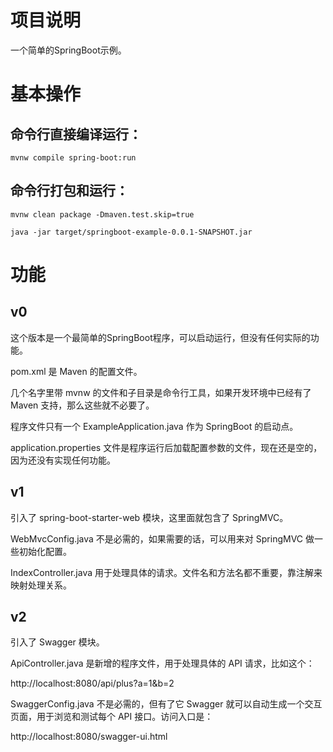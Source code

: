 # 项目说明

一个简单的SpringBoot示例。

# 基本操作

## 命令行直接编译运行：

	mvnw compile spring-boot:run

## 命令行打包和运行：

	mvnw clean package -Dmaven.test.skip=true

	java -jar target/springboot-example-0.0.1-SNAPSHOT.jar

# 功能

## v0

这个版本是一个最简单的SpringBoot程序，可以启动运行，但没有任何实际的功能。

pom.xml 是 Maven 的配置文件。

几个名字里带 mvnw 的文件和子目录是命令行工具，如果开发环境中已经有了 Maven 支持，那么这些就不必要了。

程序文件只有一个 ExampleApplication.java 作为 SpringBoot 的启动点。

application.properties 文件是程序运行后加载配置参数的文件，现在还是空的，因为还没有实现任何功能。

## v1

引入了 spring-boot-starter-web 模块，这里面就包含了 SpringMVC。

WebMvcConfig.java 不是必需的，如果需要的话，可以用来对 SpringMVC 做一些初始化配置。

IndexController.java 用于处理具体的请求。文件名和方法名都不重要，靠注解来映射处理关系。

## v2

引入了 Swagger 模块。

ApiController.java 是新增的程序文件，用于处理具体的 API 请求，比如这个：

http://localhost:8080/api/plus?a=1&b=2

SwaggerConfig.java 不是必需的，但有了它 Swagger 就可以自动生成一个交互页面，用于浏览和测试每个 API 接口。访问入口是：

http://localhost:8080/swagger-ui.html
